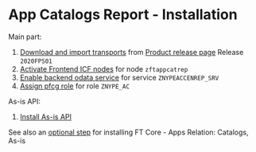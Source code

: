 # App Catalogs Report - Installation

Main part:

1. [Download and import transports](../../inst/step-1.md) from [Product release page](https://github.com/fioritracker/ac/releases) Release `2020FPS01` 
2. [Activate Frontend ICF nodes](../../inst/step-2.md) for node `zftappcatrep`
3. [Enable backend odata service](../../inst/step-3.md) for service `ZNYPEACCENREP_SRV`
4. [Assign pfcg role](../../inst/step-3.md) for role `ZNYPE_AC`

As-is API:

1. [Install As-is API](../../asis/SPS02/inst.md)

See also an [optional step](inst-opt.md) for installing FT Core - Apps Relation: Catalogs, As-is